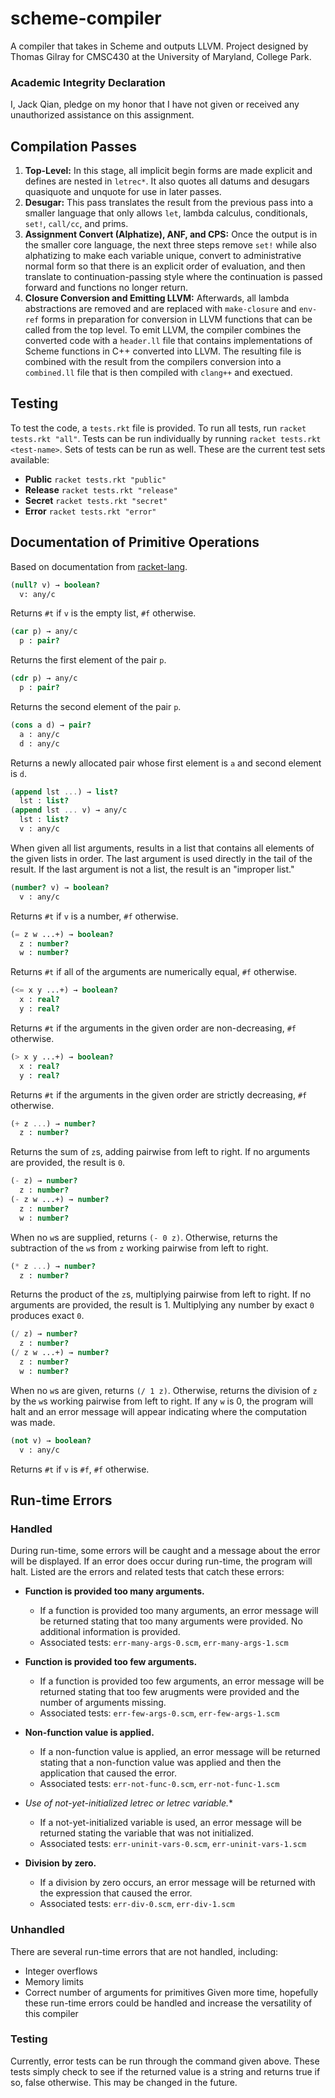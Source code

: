 # scheme-compiler

A compiler that takes in Scheme and outputs LLVM. Project designed by Thomas Gilray for CMSC430 at the University of Maryland, College Park.

### Academic Integrity Declaration
I, Jack Qian, pledge on my honor that I have not given or received any unauthorized assistance on this assignment.

## Compilation Passes

1. **Top-Level:** In this stage, all implicit begin forms are made explicit and defines are nested in ```letrec*```. It also quotes all datums and desugars quasiquote and unquote for use in later passes.
2. **Desugar:** This pass translates the result from the previous pass into a smaller language that only allows ```let```, lambda calculus, conditionals, ```set!```, ```call/cc```, and prims. 
3. **Assignment Convert (Alphatize), ANF, and CPS:** Once the output is in the smaller core language, the next three steps remove ```set!``` while also alphatizing to make each variable unique, convert to administrative normal form so that there is an explicit order of evaluation, and then translate to continuation-passing style where the continuation is passed forward and functions no longer return. 
4. **Closure Conversion and Emitting LLVM:** Afterwards, all lambda abstractions are removed and are replaced with ```make-closure``` and ```env-ref``` forms in preparation for conversion in LLVM functions that can be called from the top level. To emit LLVM, the compiler combines the converted code with a ```header.ll``` file that contains implementations of Scheme functions in C++ converted into LLVM. The resulting file is combined with the result from the compilers conversion into a ```combined.ll``` file that is then compiled with ```clang++``` and exectued.

## Testing

To test the code, a ```tests.rkt``` file is provided. To run all tests, run ```racket tests.rkt "all"```. Tests can be run individually by running ```racket tests.rkt <test-name>```. Sets of tests can be run as well. These are the current test sets available:

* **Public** ```racket tests.rkt "public"```
* **Release** ```racket tests.rkt "release"```
* **Secret** ```racket tests.rkt "secret"```
* **Error** ```racket tests.rkt "error"```

## Documentation of Primitive Operations

Based on documentation from [racket-lang](https://racket-lang.org/).

```scheme
(null? v) → boolean?
  v: any/c
```
Returns ```#t``` if ```v``` is the empty list, ```#f``` otherwise.


```scheme
(car p) → any/c
  p : pair?
```
Returns the first element of the pair ```p```.


```scheme
(cdr p) → any/c
  p : pair?
 ```
 Returns the second element of the pair ```p```.
 

```scheme
(cons a d) → pair?
  a : any/c
  d : any/c
```
Returns a newly allocated pair whose first element is ```a``` and second element is ```d```.


```scheme
(append lst ...) → list?
  lst : list?
(append lst ... v) → any/c
  lst : list?
  v : any/c
```
When given all list arguments, results in a list that contains all elements of the given lists in order. The last argument is used directly in the tail of the result. If the last argument is not a list, the result is an "improper list."


```scheme
(number? v) → boolean?
  v : any/c
```
Returns ```#t``` if ```v``` is a number, ```#f``` otherwise.


```scheme
(= z w ...+) → boolean?
  z : number?
  w : number?
```
Returns ```#t``` if all of the arguments are numerically equal, ```#f``` otherwise.


```scheme
(<= x y ...+) → boolean?
  x : real?
  y : real?
```
Returns ```#t``` if the arguments in the given order are non-decreasing, ```#f``` otherwise.


```scheme
(> x y ...+) → boolean?
  x : real?
  y : real?
```
Returns ```#t``` if the arguments in the given order are strictly decreasing, ```#f``` otherwise.


```scheme
(+ z ...) → number?
  z : number?
```
Returns the sum of ```z```s, adding pairwise from left to right. If no arguments are provided, the result is ```0```.


```scheme
(- z) → number?
  z : number?
(- z w ...+) → number?
  z : number?
  w : number?
```
When no ```w```s are supplied, returns ```(- 0 z)```. Otherwise, returns the subtraction of the ```w```s from ```z``` working pairwise from left to right.


```scheme
(* z ...) → number?
  z : number?
```
Returns the product of the ```z```s, multiplying pairwise from left to right. If no arguments are provided, the result is 1. Multiplying any number by exact ```0``` produces exact ```0```.


```scheme
(/ z) → number?
  z : number?
(/ z w ...+) → number?
  z : number?
  w : number?
```
When no ```w```s are given, returns ```(/ 1 z)```. Otherwise, returns the division of ```z``` by the ```w```s working pairwise from left to right. If any ```w``` is 0, the program will halt and an error message will appear indicating where the computation was made.


```scheme
(not v) → boolean?
  v : any/c
```
Returns ```#t``` if ```v``` is ```#f```, ```#f``` otherwise.


## Run-time Errors

### Handled

During run-time, some errors will be caught and a message about the error will be displayed. If an error does occur during run-time, the program will halt. Listed are the errors and related tests that catch these errors:

* **Function is provided too many arguments.**
  * If a function is provided too many arguments, an error message will be returned stating that too many arguments were provided. No additional information is provided.
  * Associated tests: ```err-many-args-0.scm```, ```err-many-args-1.scm```

* **Function is provided too few arguments.**
  * If a function is provided too few arguments, an error message will be returned stating that too few arugments were provided and the number of arguments missing.
  * Associated tests: ```err-few-args-0.scm```, ```err-few-args-1.scm```

* **Non-function value is applied.**
  * If a non-function value is applied, an error message will be returned stating that a non-function value was applied and then the application that caused the error.
  * Associated tests: ```err-not-func-0.scm```, ```err-not-func-1.scm```

* **Use of not-yet-initialized letrec or letrec* variable.**
  * If a not-yet-initialized variable is used, an error message will be returned stating the variable that was not initialized.
  * Associated tests: ```err-uninit-vars-0.scm```, ```err-uninit-vars-1.scm```
  
* **Division by zero.**
  * If a division by zero occurs, an error message will be returned with the expression that caused the error.
  * Associated tests: ```err-div-0.scm```, ```err-div-1.scm```

### Unhandled

There are several run-time errors that are not handled, including:
* Integer overflows
* Memory limits
* Correct number of arguments for primitives
Given more time, hopefully these run-time errors could be handled and increase the versatility of this compiler

### Testing
Currently, error tests can be run through the command given above. These tests simply check to see if the returned value is a string and returns true if so, false otherwise. This may be changed in the future.
